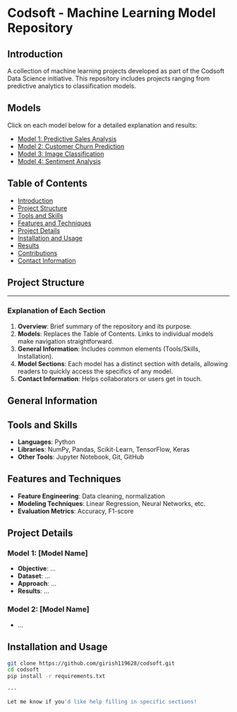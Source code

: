 # Codsoft - Machine Learning Model Repository

## Introduction
A collection of machine learning projects developed as part of the Codsoft Data Science initiative. This repository includes projects ranging from predictive analytics to classification models.

## Models
Click on each model below for a detailed explanation and results:

- [Model 1: Predictive Sales Analysis](#imdb-rating-prediction)
- [Model 2: Customer Churn Prediction](#iris-classification)
- [Model 3: Image Classification](#sales-prediction)
- [Model 4: Sentiment Analysis](#titanic-survival-prediction)

## Table of Contents
- [Introduction](#introduction)
- [Project Structure](#project-structure)
- [Tools and Skills](#tools-and-skills)
- [Features and Techniques](#features-and-techniques)
- [Project Details](#project-details)
- [Installation and Usage](#installation-and-usage)
- [Results](#results)
- [Contributions](#contributions)
- [Contact Information](#contact-information)

## Project Structure

---

### Explanation of Each Section

1. **Overview**: Brief summary of the repository and its purpose.
2. **Models**: Replaces the Table of Contents. Links to individual models make navigation straightforward.
3. **General Information**: Includes common elements (Tools/Skills, Installation).
4. **Model Sections**: Each model has a distinct section with details, allowing readers to quickly access the specifics of any model.
5. **Contact Information**: Helps collaborators or users get in touch.



## General Information
## Tools and Skills
- **Languages**: Python
- **Libraries**: NumPy, Pandas, Scikit-Learn, TensorFlow, Keras
- **Other Tools**: Jupyter Notebook, Git, GitHub

## Features and Techniques
- **Feature Engineering**: Data cleaning, normalization
- **Modeling Techniques**: Linear Regression, Neural Networks, etc.
- **Evaluation Metrics**: Accuracy, F1-score

## Project Details
### Model 1: [Model Name]
- **Objective**: ...
- **Dataset**: ...
- **Approach**: ...
- **Results**: ...

### Model 2: [Model Name]
- ...

## Installation and Usage
```bash
git clone https://github.com/girish119628/codsoft.git
cd codsoft
pip install -r requirements.txt

--- 

Let me know if you'd like help filling in specific sections!
